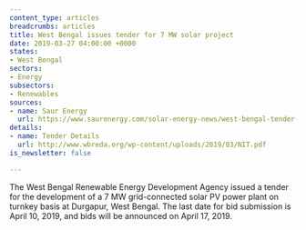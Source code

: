 ```yaml
---
content_type: articles
breadcrumbs: articles
title: West Bengal issues tender for 7 MW solar project
date: 2019-03-27 04:00:00 +0000
states:
- West Bengal
sectors:
- Energy
subsectors:
- Renewables
sources:
- name: Saur Energy
  url: https://www.saurenergy.com/solar-energy-news/west-bengal-tender-7-mw-solar-durgapur
details:
- name: Tender Details
  url: http://www.wbreda.org/wp-content/uploads/2019/03/NIT.pdf
is_newsletter: false

---
```

The West Bengal Renewable Energy Development Agency issued a tender for the development of a 7 MW grid-connected solar PV power plant on turnkey basis at Durgapur, West Bengal. The last date for bid submission is April 10, 2019, and bids will be announced on April 17, 2019.
